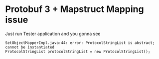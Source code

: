 # Protobuf 3 + Mapstruct Mapping issue

Just run Tester application and you gonna see
```
SetObjectMapperImpl.java:44: error: ProtocolStringList is abstract; cannot be instantiated
ProtocolStringList protocolStringList = new ProtocolStringList();
```
